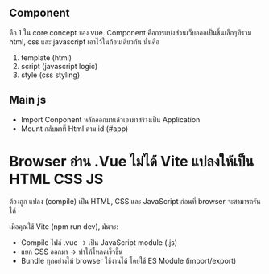 ## Component 

คือ 1 ใน core concept ของ vue. Component คือการแบ่งส่วนเว็บออกเป็นชิ้นเล็กๆทีรวม 
html, css และ javascript เอาไว้ในก้อนเดียวกัน นั่นคือ

1. template (html)
2. script (javascript logic)
3. style (css styling)

## Main js

- Import Conponent หลักออกมาแล้วเอามาสร้างเป็น Application
- Mount กลับมาที่ Html ตาม id (#app)

# Browser อ่าน .Vue ไม่ได้ Vite แปลงให้เป็น HTML CSS JS
ต้องถูก แปลง (compile) เป็น HTML, CSS และ JavaScript ก่อนที่ browser จะสามารถรันได้

เมื่อคุณใช้ Vite (npm run dev), มันจะ:
- Compile ไฟล์ .vue → เป็น JavaScript module (.js)
- แยก CSS ออกมา → ทำให้โหลดเร็วขึ้น
- Bundle ทุกอย่างให้ browser ใช้งานได้ โดยใช้ ES Module (import/export)
